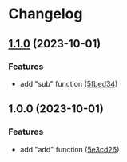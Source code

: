 # Changelog

## [1.1.0](https://github.com/Omochice-toybox/toy-release-please/compare/v1.0.0...v1.1.0) (2023-10-01)


### Features

* add "sub" function ([5fbed34](https://github.com/Omochice-toybox/toy-release-please/commit/5fbed34df0560f3550e781a280306672d7fa55f1))

## 1.0.0 (2023-10-01)


### Features

* add "add" function ([5e3cd26](https://github.com/Omochice-toybox/toy-release-please/commit/5e3cd2632013a3eea0173aeaa35c5960e640fa9a))
